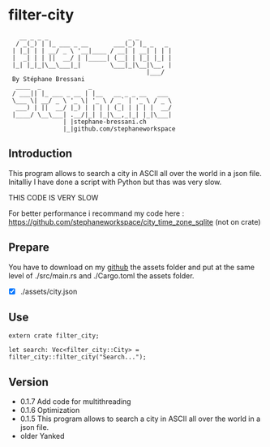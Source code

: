 # filter-city
```
   __ _ _ _                      _ _         
  / _(_) | |_ ___ _ __       ___(_) |_ _   _ 
 | |_| | | __/ _ \ '__|____ / __| | __| | | |
 |  _| | | ||  __/ | |_____| (__| | |_| |_| |
 |_| |_|_|\__\___|_|        \___|_|\__|\__, |
                                      |___/ 
 By Stéphane Bressani
  ____  _             _
 / ___|| |_ ___ _ __ | |__   __ _ _ __   ___
 \___ \| __/ _ \ '_ \| '_ \ / _` | '_ \ / _ \
  ___) | ||  __/ |_) | | | | (_| | | | |  __/
 |____/ \__\___| .__/|_| |_|\__,_|_| |_|\___|
               | |stephane-bressani.ch
               |_|github.com/stephaneworkspace

``` 
## Introduction
This program allows to search a city in ASCII all over the world in a json file.
Initalliy I have done a script with Python but thas was very slow.

THIS CODE IS VERY SLOW

For better performance i recommand my code here : https://github.com/stephaneworkspace/city_time_zone_sqlite
(not on crate)

## Prepare
You have to download on my [github](https://github.com/stephaneworkspace/filter-city) the assets folder and put at the same level of ./src/main.rs and ./Cargo.toml the assets folder.
* [x] ./assets/city.json
## Use
```
extern crate filter_city;

let search: Vec<filter_city::City> = filter_city::filter_city("Search...");
```
## Version
* 0.1.7
    Add code for multithreading
* 0.1.6
    Optimization
* 0.1.5
    This program allows to search a city in ASCII all over the world in a json file.
* older
    Yanked
